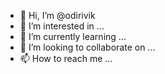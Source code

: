 - 👋 Hi, I’m @odirivik
- 👀 I’m interested in ...
- 🌱 I’m currently learning ...
- 💞️ I’m looking to collaborate on ...
- 📫 How to reach me ...

<!---
odirivik/odirivik is a ✨ special ✨ repository because its `README.md` (this file) appears on your GitHub profile.
You can click the Preview link to take a look at your changes.
--->

